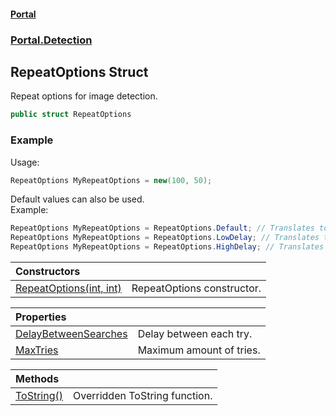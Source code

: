 #### [Portal](index.md 'index')
### [Portal.Detection](Portal.Detection.md 'Portal.Detection')

## RepeatOptions Struct

Repeat options for image detection.

```csharp
public struct RepeatOptions
```

### Example
Usage:  
  
```csharp  
RepeatOptions MyRepeatOptions = new(100, 50);  
```  
Default values can also be used.  
Example:  
  
```csharp  
RepeatOptions MyRepeatOptions = RepeatOptions.Default; // Translates to new(1, 0);  
RepeatOptions MyRepeatOptions = RepeatOptions.LowDelay; // Translates to new(3, 50);  
RepeatOptions MyRepeatOptions = RepeatOptions.HighDelay; // Translates to new(3, 250);  
```

| Constructors | |
| :--- | :--- |
| [RepeatOptions(int, int)](RepeatOptions.RepeatOptions(int,int).md 'Portal.Detection.RepeatOptions.RepeatOptions(int, int)') | RepeatOptions constructor. |

| Properties | |
| :--- | :--- |
| [DelayBetweenSearches](RepeatOptions.DelayBetweenSearches.md 'Portal.Detection.RepeatOptions.DelayBetweenSearches') | Delay between each try. |
| [MaxTries](RepeatOptions.MaxTries.md 'Portal.Detection.RepeatOptions.MaxTries') | Maximum amount of tries. |

| Methods | |
| :--- | :--- |
| [ToString()](RepeatOptions.ToString().md 'Portal.Detection.RepeatOptions.ToString()') | Overridden ToString function. |
